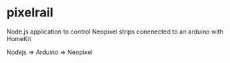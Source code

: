 # pixelrail

Node.js application to control Neopixel strips conenected to an arduino with HomeKit

Nodejs => Arduino => Neopixel
